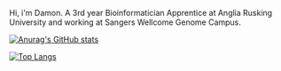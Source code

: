 Hi, i'm Damon. A 3rd year Bioinformatician Apprentice at Anglia Rusking University and working at Sangers Wellcome Genome Campus.

[![Anurag's GitHub stats](https://github-readme-stats.vercel.app/api?username=DLBPointon&show_icons=true&theme=radical)](https://github.com/anuraghazra/github-readme-stats)

[![Top Langs](https://github-readme-stats.vercel.app/api/top-langs/?username=DLBPointon&theme=radical)](https://github.com/anuraghazra/github-readme-stats)

